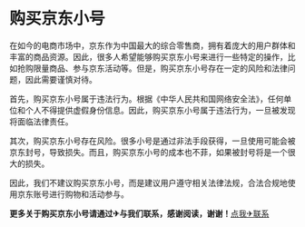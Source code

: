 # 购买京东小号

在如今的电商市场中，京东作为中国最大的综合零售商，拥有着庞大的用户群体和丰富的商品资源。因此，很多人希望能够购买京东小号来进行一些特定的操作，比如抢购限量商品、参与京东活动等。但是，购买京东小号存在一定的风险和法律问题，因此需要谨慎对待。

首先，购买京东小号属于违法行为。根据《中华人民共和国网络安全法》，任何单位和个人不得提供虚假身份信息。因此，购买京东小号属于违法行为，一旦被发现将面临法律责任。

其次，购买京东小号存在风险。很多小号是通过非法手段获得，一旦使用可能会被京东封号，导致损失。而且，购买京东小号的成本也不菲，如果被封号将是一个很大的损失。

因此，我们不建议购买京东小号，而是建议用户遵守相关法律法规，合法合规地使用京东账号进行购物和活动参与。

**更多关于购买京东小号请通过✈与我们联系，感谢阅读，谢谢！**[点我✈联系](https://www.k02.cc)